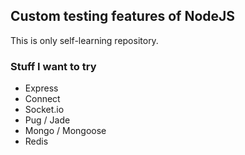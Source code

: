 ## Custom testing features of NodeJS

This is only self-learning repository.

### Stuff I want to try
* Express
* Connect
* Socket.io
* Pug / Jade
* Mongo / Mongoose
* Redis
